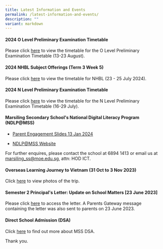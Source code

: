 ```yaml
---
title: Latest Information and Events
permalink: /latest-information-and-events/
description: ""
variant: markdown
---
```

#### 2024 O Level Preliminary Examination Timetable

Please click [here](/files/2024_O_Level_Preliminary_Examination_Timetable.pdf) to view the timetable for the O Level Preliminary Examination Timetable (13-23 August).

#### 2024 NHBL Subject Offerings (Term 3 Week 5)

Please click [here](/files/2024_NHBL_Subject_Offering.pdf) to view the timetable for NHBL (23 - 25 July 2024).

#### 2024 N Level Preliminary Examination Timetable

Please click [here](/files/2024_N_Level_Preliminary_Examination_Timetable.pdf) to view the timetable for the N Level Preliminary Examination Timetable (16-29 July).

#### Marsiling Secondary School's National Digital Literacy Program (NDLP@MSS) 

* [Parent Engagement Slides 13 Jan 2024](/files/PDLP/IP1___Parent_Engagement_Deck_2024_Final.pdf)

* [NDLP@MSS Website](https://marsilingsec.moe.edu.sg/national-digital-literacy-program-ndpl-marsiling-secondary-school/)


For further enquires, please contact the school at 6894 1413 or email us at marsiling_ss@moe.edu.sg, attn: HOD ICT.



#### Overseas Learning Journey to Vietnam (31 Oct to 3 Nov 2023)

Click [here](https://go.gov.sg/mss-vietnam-singapore-2023)  to view photos of the trip.

####   Semester 2 Principal's Letter: Update on School Matters [23 June 2023]

Please click [here](/files/Letters/letter-to-parents-23-june-2023.pdf) to access the letter. A Parents Gateway message containing the letter was also sent to parents on 23 June 2023.

####   Direct School Admission (DSA)

Click [here](https://marsilingsec.moe.edu.sg/dsa/) to find out more about MSS DSA.

Thank you.
